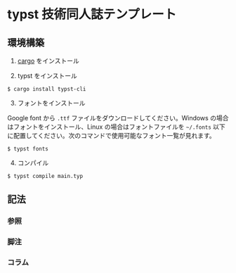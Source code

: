 # typst 技術同人誌テンプレート

## 環境構築

1. [cargo](https://doc.rust-lang.org/cargo/getting-started/installation.html) をインストール

2. typst をインストール

```
$ cargo install typst-cli
```

3. フォントをインストール

Google font から `.ttf` ファイルをダウンロードしてください。Windows の場合はフォントをインストール、Linux の場合はフォントファイルを `~/.fonts` 以下に配置してください。次のコマンドで使用可能なフォント一覧が見れます。

```
$ typst fonts
```

4. コンパイル

```
$ typst compile main.typ
```

## 記法

### 参照

### 脚注

### コラム
